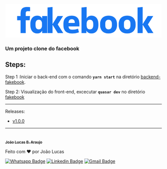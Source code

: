 ![alt text](https://github.com/JohnnyDeBoas/FakeBook/blob/master/fakebook/src/assets/logo.png)
### Um projeto clone do facebook

## Steps:

Step 1 :Iniciar o back-end com o comando **`yarn start`** na diretório [backend-fakebook](https://github.com/JohnnyDeBoas/FakeBook/tree/master/backend-fakebook "backend-fakebook").

Step 2: Visualização do front-end, excecutar **`quasar dev`** no diretório [fakebook](https://github.com/JohnnyDeBoas/FakeBook/tree/master/fakebook "fakebook")


------------

Releases:

- [v1.0.0](https://github.com/JohnnyDeBoas/FakeBook/releases/tag/v1.0.0 "v1.0.0")

------------



<a href="https://github.com/JohnnyDeBoas">
 <img style="border-radius: 50%;" src="https://avatars.githubusercontent.com/u/86363103?v=4" width="100px;" alt=""/>
 <br />
 <sub><b>João Lucas B. Araujo</b></sub></a>


Feito com ❤️ por João Lucas

[![Whatsapp Badge](https://img.shields.io/badge/-Conversar-12D03D?style=flat-square&labelColor=12D03D&logo=WhatsApp&logoColor=white&link=https://api.whatsapp.com/send?phone=5512997957774&text=)](https://api.whatsapp.com/send?phone=5512997957774&text=) [![Linkedin Badge](https://img.shields.io/badge/-João-blue?style=flat-square&logo=Linkedin&logoColor=white&link=https://www.linkedin.com/in/joao-lucas-araujo-b0526a191/)](https://www.linkedin.com/in/joao-lucas-araujo-b0526a191/) 
[![Gmail Badge](https://img.shields.io/badge/-johnnydeboas@gmail.com-c14438?style=flat-square&logo=Gmail&logoColor=white&link=mailto:johnnydeboas@gmail.com)](mailto:johnnydeboas@gmail.com)
